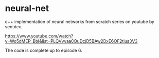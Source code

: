 # neural-net

c++ implementation of neural networks from scratch series on youtube by sentdex.

https://www.youtube.com/watch?v=Wo5dMEP_BbI&list=PLQVvvaa0QuDcjD5BAw2DxE6OF2tius3V3

The code is complete up to episode 6.
